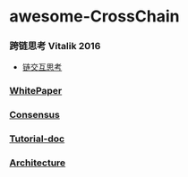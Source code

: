 # awesome-CrossChain


### 跨链思考 Vitalik 2016

* [链交互思考](https://static1.squarespace.com/static/55f73743e4b051cfcc0b02cf/t/5886800ecd0f68de303349b1/1485209617040/Chain+Interoperability.pdf)

### [WhitePaper](Whitepaper.md)

### [Consensus](Consensus.md)

### [Tutorial-doc](Demo.md)

### [Architecture](Architecture.md)


